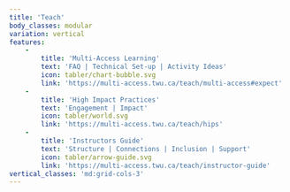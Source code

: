 ```yaml
---
title: 'Teach'
body_classes: modular
variation: vertical
features:
    -
        title: 'Multi-Access Learning'
        text: 'FAQ | Technical Set-up | Activity Ideas'
        icon: tabler/chart-bubble.svg
        link: 'https://multi-access.twu.ca/teach/multi-access#expect'
    -
        title: 'High Impact Practices'
        text: 'Engagement | Impact'
        icon: tabler/world.svg
        link: 'https://multi-access.twu.ca/teach/hips'
    -
        title: 'Instructors Guide'
        text: 'Structure | Connections | Inclusion | Support'
        icon: tabler/arrow-guide.svg
        link: 'https://multi-access.twu.ca/teach/instructor-guide'
vertical_classes: 'md:grid-cols-3'
---
```

